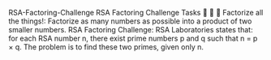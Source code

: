  RSA-Factoring-Challenge
RSA Factoring Challenge  Tasks 🚨 🚨 🚨 Factorize all the things!: Factorize as many numbers as possible into a product of two smaller numbers.  RSA Factoring Challenge: RSA Laboratories states that: for each RSA number n, there exist prime numbers p and q such that n = p × q. The problem is to find these two primes, given only n.
